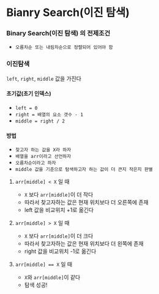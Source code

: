 # Bianry Search(이진 탐색)

### Binary Search(이진 탐색) 의 전제조건
- `오름차순 또는 내림차순으로 정렬되어 있어야 함`

### 이진탐색
`left`, `right`, `middle` 값을 가진다

#### 초기값(초기 인덱스)
- `left = 0`
- `right = 배열의 요소 갯수 - 1`
- `middle = right / 2`

#### 방법
- `찾고자 하는 값을 X라 하자`
- `배열을 arr이라고 선언하자`
- `오름차순이라고 하자`
- `middle 값을 기준으로 탐색하고자 하는 값이 더 큰지 작은지 판별`


1. `arr[middle] < X` 일 때

   - `X` 보다 `arr[middle]`이 더 작다
   - 따라서 찾고자하는 값은 현재 위치보다 더 오른쪽에 존재
   - left 값을 비교위치 +1로 옮긴다

2. `arr[middle] > X` 일 때

   - `X` 보다 `arr[middle]`이 더 크다
   - 따라서 찾고자하는 값은 현재 위치보다 더 왼쪽에 존재
   - right 값을 비교위치 -1로 옮긴다

3. `arr[middle] == X` 일 때

    - `X`와 `arr[middle]`이 같다
    - 탐색 성공!




